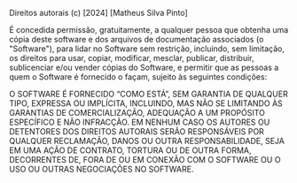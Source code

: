 Direitos autorais (c) [2024] [Matheus Silva Pinto]

É concedida permissão, gratuitamente, a qualquer pessoa que obtenha uma cópia deste software e dos arquivos de documentação associados (o "Software"), para lidar no Software sem restrição, incluindo, sem limitação, os direitos para usar, copiar, modificar, mesclar, publicar, distribuir, sublicenciar e/ou vender cópias do Software, e permitir que as pessoas a quem o Software é fornecido o façam, sujeito às seguintes condições:

O SOFTWARE É FORNECIDO “COMO ESTÁ”, SEM GARANTIA DE QUALQUER TIPO, EXPRESSA OU IMPLÍCITA, INCLUINDO, MAS NÃO SE LIMITANDO ÀS GARANTIAS DE COMERCIALIZAÇÃO, ADEQUAÇÃO A UM PROPÓSITO ESPECÍFICO E NÃO INFRACÇÃO. EM NENHUM CASO OS AUTORES OU DETENTORES DOS DIREITOS AUTORAIS SERÃO RESPONSÁVEIS POR QUALQUER RECLAMAÇÃO, DANOS OU OUTRA RESPONSABILIDADE, SEJA EM UMA AÇÃO DE CONTRATO, TORTURA OU DE OUTRA FORMA, DECORRENTES DE, FORA DE OU EM CONEXÃO COM O SOFTWARE OU O USO OU OUTRAS NEGOCIAÇÕES NO SOFTWARE.